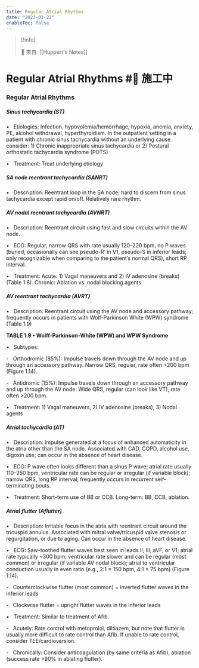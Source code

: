 ```yaml
---
title: Regular Atrial Rhythms
date: "2023-01-22"
enableToc: false
---
```


> [!info]
>
> 🌱 來自: [[Huppert's Notes]]

# Regular Atrial Rhythms #🚧 施工中

### Regular Atrial Rhythms

##### Sinus tachycardia (ST)

•   Etiologies: Infection, hypovolemia/hemorrhage, hypoxia, anemia, anxiety, PE, alcohol withdrawal, hyperthyroidism. In the outpatient setting in a patient with chronic sinus tachycardia without an underlying cause consider: 1) Chronic inappropriate sinus tachycardia or 2) Postural orthostatic tachycardia syndrome (POTS)

•   Treatment: Treat underlying etiology

##### SA node reentrant tachycardia (SANRT)

•   Description: Reentrant loop in the SA node; hard to discern from sinus tachycardia except rapid on/off. Relatively rare rhythm.

##### AV nodal reentrant tachycardia (AVNRT)

•   Description: Reentrant circuit using fast and slow circuits within the AV node.

•   ECG: Regular, narrow QRS with rate usually 120–220 bpm, no P waves (buried, occasionally can see pseudo-R’ in V1, pseudo-S in inferior leads; only recognizable when comparing to the patient’s normal QRS), short RP interval.

•   Treatment: Acute: 1) Vagal maneuvers and 2) IV adenosine (breaks) (Table 1.8). Chronic: Ablation vs. nodal blocking agents.

##### AV reentrant tachycardia (AVRT)

•   Description: Reentrant circuit using the AV node and accessory pathway; frequently occurs in patients with Wolf-Parkinson White (WPW) syndrome (Table 1.9)


**TABLE 1.9 • Wolff-Parkinson-White (WPW) and WPW Syndrome**




•   Subtypes:

-   Orthodromic (85%): Impulse travels down through the AV node and up through an accessory pathway. Narrow QRS, regular, rate often >200 bpm (Figure 1.14).

-   Antidromic (15%): Impulse travels down through an accessory pathway and up through the AV node. Wide QRS, regular (can look like VT), rate often >200 bpm.

•   Treatment: 1) Vagal maneuvers, 2) IV adenosine (breaks), 3) Nodal agents

##### Atrial tachycardia (AT)

•   Description: Impulse generated at a focus of enhanced automaticity in the atria other than the SA node. Associated with CAD, COPD, alcohol use, digoxin use; can occur in the absence of heart disease.

•   ECG: P wave often looks different than a sinus P wave; atrial rate usually 110–250 bpm, ventricular rate can be regular or irregular (if variable block); narrow QRS, long RP interval; frequently occurs in recurrent self-terminating bouts.

•   Treatment: Short-term use of BB or CCB. Long-term: BB, CCB, ablation.

##### Atrial flutter (Aflutter)

•   Description: Irritable focus in the atria with reentrant circuit around the tricuspid annulus. Associated with mitral valve/tricuspid valve stenosis or regurgitation, or due to aging. Can occur in the absence of heart disease.

•   ECG: Saw-toothed flutter waves best seen in leads II, III, aVF, or V1; atrial rate typically ~300 bpm; ventricular rate slower and can be regular (most common) or irregular (if variable AV nodal block); atrial to ventricular conduction usually in even ratio (e.g., 2:1 = 150 bpm, 4:1 = 75 bpm) (Figure 1.14).

-   Counterclockwise flutter (most common) = inverted flutter waves in the inferior leads

-   Clockwise flutter = upright flutter waves in the inferior leads

•   Treatment: Similar to treatment of Afib.

-   Acutely: Rate control with metoprolol, diltiazem, but note that flutter is usually more difficult to rate control than Afib. If unable to rate control, consider TEE/cardioversion.

-   Chronically: Consider anticoagulation (by same criteria as Afib), ablation (success rate >90% in ablating flutter).

